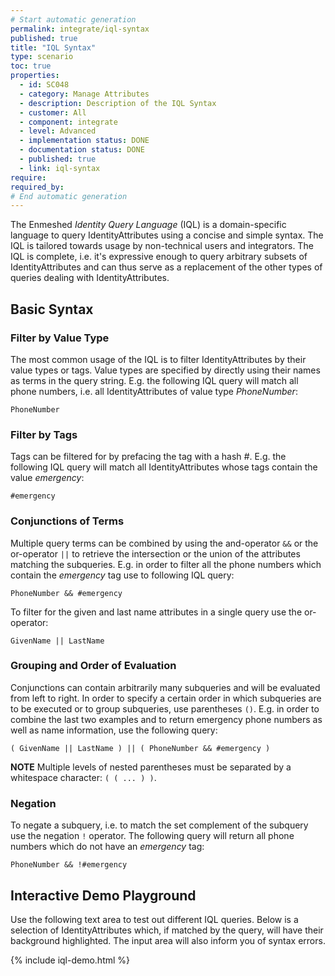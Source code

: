 ```yaml
---
# Start automatic generation
permalink: integrate/iql-syntax
published: true
title: "IQL Syntax"
type: scenario
toc: true
properties:
  - id: SC048
  - category: Manage Attributes
  - description: Description of the IQL Syntax
  - customer: All
  - component: integrate
  - level: Advanced
  - implementation status: DONE
  - documentation status: DONE
  - published: true
  - link: iql-syntax
require:
required_by:
# End automatic generation
---
```


The Enmeshed _Identity Query Language_ (IQL) is a domain-specific language to query IdentityAttributes using a concise and simple syntax. The IQL is tailored towards usage by non-technical users and integrators. The IQL is complete, i.e. it's expressive enough to query arbitrary subsets of IdentityAttributes and can thus serve as a replacement of the other types of queries dealing with IdentityAttributes.

## Basic Syntax

### Filter by Value Type

The most common usage of the IQL is to filter IdentityAttributes by their value types or tags. Value types are specified by directly using their names as terms in the query string. E.g. the following IQL query will match all phone numbers, i.e. all IdentityAttributes of value type _PhoneNumber_:

```iql
PhoneNumber
```

### Filter by Tags

Tags can be filtered for by prefacing the tag with a hash _#_. E.g. the following IQL query will match all IdentityAttributes whose tags contain the value _emergency_:

```iql
#emergency
```

### Conjunctions of Terms

Multiple query terms can be combined by using the and-operator `&&` or the or-operator `||` to retrieve the intersection or the union of the attributes matching the subqueries. E.g. in order to filter all the phone numbers which contain the _emergency_ tag use to following IQL query:

```iql
PhoneNumber && #emergency
```

To filter for the given and last name attributes in a single query use the or-operator:

```iql
GivenName || LastName
```

### Grouping and Order of Evaluation

Conjunctions can contain arbitrarily many subqueries and will be evaluated from left to right. In order to specify a certain order in which subqueries are to be executed or to group subqueries, use parentheses `()`. E.g. in order to combine the last two examples and to return emergency phone numbers as well as name information, use the following query:

```iql
( GivenName || LastName ) || ( PhoneNumber && #emergency )
```

**NOTE** Multiple levels of nested parentheses must be separated by a whitespace character: `( ( ... ) )`.

### Negation

To negate a subquery, i.e. to match the set complement of the subquery use the negation `!` operator. The following query will return all phone numbers which do not have an _emergency_ tag:

```iql
PhoneNumber && !#emergency
```

## Interactive Demo Playground

Use the following text area to test out different IQL queries. Below is a selection of IdentityAttributes which, if matched by the query, will have their background highlighted. The input area will also inform you of syntax errors.

{% include iql-demo.html %}
